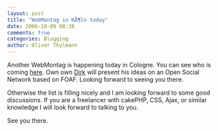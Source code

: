 ```yaml
---
layout: post
title: "WebMontag in KÃ¶ln today"
date: 2006-10-09 08:38
comments: true
categories: Blogging
author: Oliver Thylmann
---
```






Another WebMontag is happening today in Cologne. You can see who is coming [here](http://www.webmontag.de/doku.php?id=koeln_6). Own own [Dirk](http://olbertz.de) will present his ideas on an Open Social Network based on FOAF. Looking forward to seeing you there.

Otherwise the list is filling nicely and I am looking forward to some good discussions. If you are a freelancer with cakePHP, CSS, Ajax, or similar knowledge I will look forward to talking to you.

See you there.


